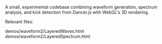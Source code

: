 A small, experimental codebase combining waveform generation, spectrum analysis, and kick detection from Dancer.js with WebGL's 3D rendering. 

Relevant files:

demos/waveform2/LayeredWaves.html
demos/waveform2/LayeredSpectrum.html

